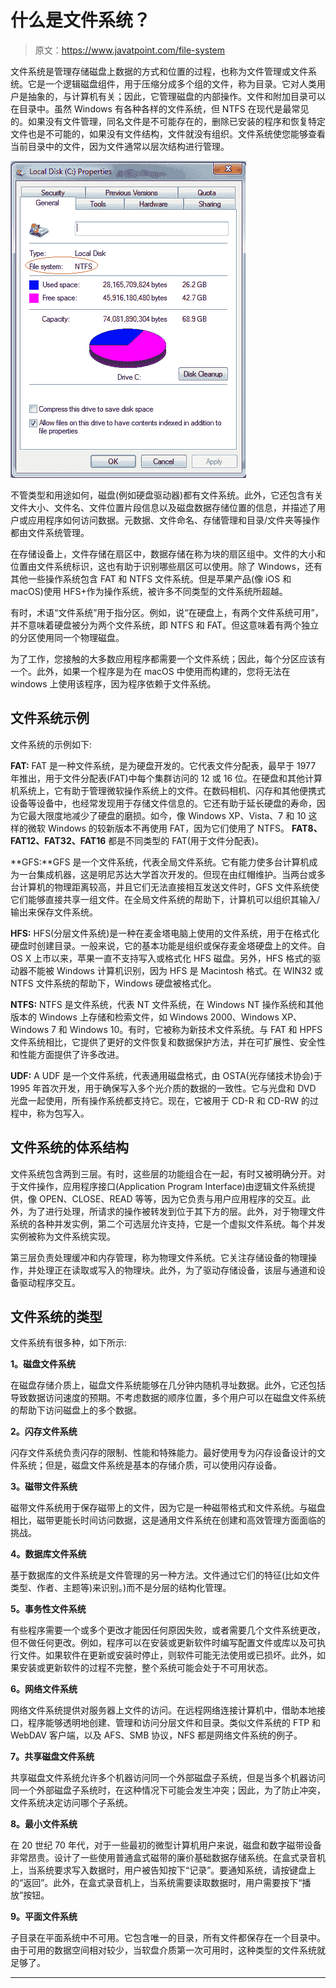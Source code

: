 # 什么是文件系统？

> 原文：<https://www.javatpoint.com/file-system>

文件系统是管理存储磁盘上数据的方式和位置的过程，也称为文件管理或文件系统。它是一个逻辑磁盘组件，用于压缩分成多个组的文件，称为目录。它对人类用户是抽象的，与计算机有关；因此，它管理磁盘的内部操作。文件和附加目录可以在目录中。虽然 Windows 有各种各样的文件系统，但 NTFS 在现代是最常见的。如果没有文件管理，同名文件是不可能存在的，删除已安装的程序和恢复特定文件也是不可能的，如果没有文件结构，文件就没有组织。文件系统使您能够查看当前目录中的文件，因为文件通常以层次结构进行管理。

![What is a File System](img/fcf838de25b6af37408781f70e75f4ed.png)

不管类型和用途如何，磁盘(例如硬盘驱动器)都有文件系统。此外，它还包含有关文件大小、文件名、文件位置片段信息以及磁盘数据存储位置的信息，并描述了用户或应用程序如何访问数据。元数据、文件命名、存储管理和目录/文件夹等操作都由文件系统管理。

在存储设备上，文件存储在扇区中，数据存储在称为块的扇区组中。文件的大小和位置由文件系统标识，这也有助于识别哪些扇区可以使用。除了 Windows，还有其他一些操作系统包含 FAT 和 NTFS 文件系统。但是苹果产品(像 iOS 和 macOS)使用 HFS+作为操作系统，被许多不同类型的文件系统所超越。

有时，术语“文件系统”用于指分区。例如，说“在硬盘上，有两个文件系统可用”，并不意味着硬盘被分为两个文件系统，即 NTFS 和 FAT。但这意味着有两个独立的分区使用同一个物理磁盘。

为了工作，您接触的大多数应用程序都需要一个文件系统；因此，每个分区应该有一个。此外，如果一个程序是为在 macOS 中使用而构建的，您将无法在 windows 上使用该程序，因为程序依赖于文件系统。

## 文件系统示例

文件系统的示例如下:

**FAT:** FAT 是一种文件系统，是为硬盘开发的。它代表文件分配表，最早于 1977 年推出，用于文件分配表(FAT)中每个集群访问的 12 或 16 位。在硬盘和其他计算机系统上，它有助于管理微软操作系统上的文件。在数码相机、闪存和其他便携式设备等设备中，也经常发现用于存储文件信息的。它还有助于延长硬盘的寿命，因为它最大限度地减少了硬盘的磨损。如今，像 Windows XP、Vista、7 和 10 这样的微软 Windows 的较新版本不再使用 FAT，因为它们使用了 NTFS。 **FAT8、FAT12、FAT32、FAT16** 都是不同类型的 FAT(用于文件分配表)。

**GFS:**GFS 是一个文件系统，代表全局文件系统。它有能力使多台计算机成为一台集成机器，这是明尼苏达大学首次开发的。但现在由红帽维护。当两台或多台计算机的物理距离较高，并且它们无法直接相互发送文件时，GFS 文件系统使它们能够直接共享一组文件。在全局文件系统的帮助下，计算机可以组织其输入/输出来保存文件系统。

**HFS:** HFS(分层文件系统)是一种在麦金塔电脑上使用的文件系统，用于在格式化硬盘时创建目录。一般来说，它的基本功能是组织或保存麦金塔硬盘上的文件。自 OS X 上市以来，苹果一直不支持写入或格式化 HFS 磁盘。另外，HFS 格式的驱动器不能被 Windows 计算机识别，因为 HFS 是 Macintosh 格式。在 WIN32 或 NTFS 文件系统的帮助下，Windows 硬盘被格式化。

**NTFS:** NTFS 是文件系统，代表 NT 文件系统，在 Windows NT 操作系统和其他版本的 Windows 上存储和检索文件，如 Windows 2000、Windows XP、Windows 7 和 Windows 10。有时，它被称为新技术文件系统。与 FAT 和 HPFS 文件系统相比，它提供了更好的文件恢复和数据保护方法，并在可扩展性、安全性和性能方面提供了许多改进。

**UDF:** A UDF 是一个文件系统，代表通用磁盘格式，由 OSTA(光存储技术协会)于 1995 年首次开发，用于确保写入多个光介质的数据的一致性。它与光盘和 DVD 光盘一起使用，所有操作系统都支持它。现在，它被用于 CD-R 和 CD-RW 的过程中，称为包写入。

## 文件系统的体系结构

文件系统包含两到三层。有时，这些层的功能组合在一起，有时又被明确分开。对于文件操作，应用程序接口(Application Program Interface)由逻辑文件系统提供，像 OPEN、CLOSE、READ 等等，因为它负责与用户应用程序的交互。此外，为了进行处理，所请求的操作被转发到位于其下方的层。此外，对于物理文件系统的各种并发实例，第二个可选层允许支持，它是一个虚拟文件系统。每个并发实例被称为文件系统实现。

第三层负责处理缓冲和内存管理，称为物理文件系统。它关注存储设备的物理操作，并处理正在读取或写入的物理块。此外，为了驱动存储设备，该层与通道和设备驱动程序交互。

## 文件系统的类型

文件系统有很多种，如下所示:

**1。磁盘文件系统**

在磁盘存储介质上，磁盘文件系统能够在几分钟内随机寻址数据。此外，它还包括导致数据访问速度的预期。不考虑数据的顺序位置，多个用户可以在磁盘文件系统的帮助下访问磁盘上的多个数据。

**2。闪存文件系统**

闪存文件系统负责闪存的限制、性能和特殊能力。最好使用专为闪存设备设计的文件系统；但是，磁盘文件系统是基本的存储介质，可以使用闪存设备。

**3。磁带文件系统**

磁带文件系统用于保存磁带上的文件，因为它是一种磁带格式和文件系统。与磁盘相比，磁带更能长时间访问数据，这是通用文件系统在创建和高效管理方面面临的挑战。

**4。数据库文件系统**

基于数据库的文件系统是文件管理的另一种方法。文件通过它们的特征(比如文件类型、作者、主题等)来识别。)而不是分层的结构化管理。

**5。事务性文件系统**

有些程序需要一个或多个更改才能因任何原因失败，或者需要几个文件系统更改，但不做任何更改。例如，程序可以在安装或更新软件时编写配置文件或库以及可执行文件。如果软件在更新或安装时停止，则软件可能无法使用或已损坏。此外，如果安装或更新软件的过程不完整，整个系统可能会处于不可用状态。

**6。网络文件系统**

网络文件系统提供对服务器上文件的访问。在远程网络连接计算机中，借助本地接口，程序能够透明地创建、管理和访问分层文件和目录。类似文件系统的 FTP 和 WebDAV 客户端，以及 AFS、SMB 协议，NFS 都是网络文件系统的例子。

**7。共享磁盘文件系统**

共享磁盘文件系统允许多个机器访问同一个外部磁盘子系统，但是当多个机器访问同一个外部磁盘子系统时，在这种情况下可能会发生冲突；因此，为了防止冲突，文件系统决定访问哪个子系统。

**8。最小文件系统**

在 20 世纪 70 年代，对于一些最初的微型计算机用户来说，磁盘和数字磁带设备非常昂贵。设计了一些使用普通盒式磁带的廉价基础数据存储系统。在盒式录音机上，当系统要求写入数据时，用户被告知按下“记录”。要通知系统，请按键盘上的“返回”。此外，在盒式录音机上，当系统需要读取数据时，用户需要按下“播放”按钮。

**9。平面文件系统**

子目录在平面系统中不可用。它包含唯一的目录，所有文件都保存在一个目录中。由于可用的数据空间相对较少，当软盘介质第一次可用时，这种类型的文件系统就足够了。

* * *
